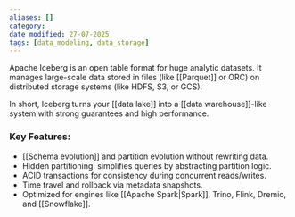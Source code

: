 ```yaml
---
aliases: []
category:
date modified: 27-07-2025
tags: [data_modeling, data_storage]
---
```

Apache Iceberg is an open table format for huge analytic datasets. It manages large-scale data stored in files (like [[Parquet]] or ORC) on distributed storage systems (like HDFS, S3, or GCS).

In short, Iceberg turns your [[data lake]] into a [[data warehouse]]-like system with strong guarantees and high performance.
### Key Features:

* [[Schema evolution]] and partition evolution without rewriting data.
* Hidden partitioning: simplifies queries by abstracting partition logic.
* ACID transactions for consistency during concurrent reads/writes.
* Time travel and rollback via metadata snapshots.
* Optimized for engines like [[Apache Spark|Spark]], Trino, Flink, Dremio, and [[Snowflake]].


